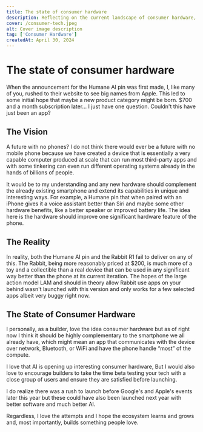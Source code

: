 ```yaml
---
title: The state of consumer hardware
description: Reflecting on the current landscape of consumer hardware, particularly in light of recent product launches humane AI and Rabbit R1 and their alignment with the evolving role of smartphones.
cover: /consumer-tech.jpeg
alt: Cover image description
tag: ['Consumer Hardware']
createdAt: April 30, 2024
---
```


# The state of consumer hardware

When the announcement for the Humane AI pin was first made, I, like many of you, rushed to their website to see big names from Apple. This led to some initial hope that maybe a new product category might be born. $700 and a month subscription later… I just have one question. Couldn't this have just been an app?

## The Vision

A future with no phones? I do not think there would ever be a future with no mobile phone because we have created a device that is essentially a very capable computer produced at scale that can run most third-party apps and with some tinkering can even run different operating systems already in the hands of billions of people.

It would be to my understanding and any new hardware should complement the already existing smartphone and extend its capabilities in unique and interesting ways. For example, a Humane pin that when paired with an iPhone gives it a voice assistant better than Siri and maybe some other hardware benefits, like a better speaker or improved battery life. The idea here is the hardware should improve one significant hardware feature of the phone.

## The Reality

In reality, both the Humane AI pin and the Rabbit R1 fail to deliver on any of this. The Rabbit, being more reasonably priced at $200, is much more of a toy and a collectible than a real device that can be used in any significant way better than the phone at its current iteration. The hopes of the large action model LAM and should in theory allow Rabbit use apps on your behind wasn't launched with this version and only works for a few selected apps albeit very buggy right now.

## The State of Consumer Hardware

I personally, as a builder, love the idea consumer hardware but as of right now I think it should be highly complementary to the smartphone we all already have, which might mean an app that communicates with the device over network, Bluetooth, or WiFi and have the phone handle “most” of the compute.

I love that AI is opening up interesting consumer hardware, But I would also love to encourage builders to take the time beta testing your tech with a close group of users and ensure they are satisfied before launching.

I do realize there was a rush to launch before Google's and Apple's events later this year but these could have also been launched next year with better software and much better AI.

Regardless, I love the attempts and I hope the ecosystem learns and grows and, most importantly, builds something people love.
